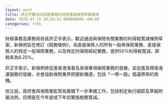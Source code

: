 ```yaml
---
layout: post
title: 許正宇歡迎涉保險業務利得稅寬減條例草案通過
date: 2020-07-15 20:24:52.000000000 +08:00
categories: rthk
---
```


財經事務及庫務局局長許正宇表示，歡迎通過與保險有關業務的利得稅寬減條例草案，新條例旨在修訂《税務條例》，為直接保險人的所有一般再保險業務、直接保險人的特定一般保險業務，以及特定的保險經紀業務，提供50%利得稅寬減，即稅率為8.25%。
 
許正宇表示，新條例將促進香港海事及承保專項保險業務的發展，並促進高增值海運服務的發展，亦會協助保險業界把握新機遇，包括「一帶一路」倡議帶來的商機。

他又說，政府會與保險業監管局籌備下一步準備工作，包括制定執行細節及草擬附屬法例，目標是在今年底或下年初實施稅務寬減。
